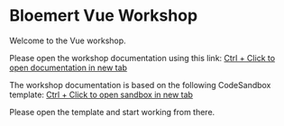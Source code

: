 # Bloemert Vue Workshop #

Welcome to the Vue workshop.

Please open the workshop documentation using this link: [Ctrl + Click to open documentation in new tab](<https://codesandbox.io/s/github/driekus77/VueWorkshop>)

The workshop documentation is based on the following CodeSandbox template: [Ctrl + Click to open sandbox in new tab](<https://codesandbox.io/s/github/vue-workshop>)

Please open the template and start working from there.
